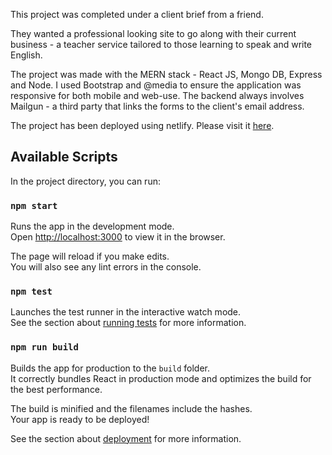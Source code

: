
This project was completed under a client brief from a friend. 

They wanted a professional looking site to go along with their current business - a teacher service tailored to those learning to speak and write English. 

The project was made with the MERN stack - React JS, Mongo DB, Express and Node. I used Bootstrap and @media to ensure the application was responsive for both mobile and web-use. The backend always involves Mailgun - a third party that links the forms to the client's email address. 

The project has been deployed using netlify. Please visit it <a href="https://eager-pasteur-1cdd5c.netlify.app/">here</a>.

## Available Scripts

In the project directory, you can run:

### `npm start`

Runs the app in the development mode.<br>
Open [http://localhost:3000](http://localhost:3000) to view it in the browser.

The page will reload if you make edits.<br>
You will also see any lint errors in the console.

### `npm test`

Launches the test runner in the interactive watch mode.<br>
See the section about [running tests](https://facebook.github.io/create-react-app/docs/running-tests) for more information.

### `npm run build`

Builds the app for production to the `build` folder.<br>
It correctly bundles React in production mode and optimizes the build for the best performance.

The build is minified and the filenames include the hashes.<br>
Your app is ready to be deployed!

See the section about [deployment](https://facebook.github.io/create-react-app/docs/deployment) for more information.

